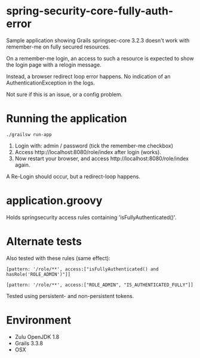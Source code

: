 # spring-security-core-fully-auth-error
Sample application showing Grails springsec-core 3.2.3 doesn't work with remember-me on fully secured resources.

On a remember-me login, an access to such a resource is expected to show the login page with a relogin message.

Instead, a browser redirect loop error happens. No indication of an AuthenticationException in the logs.

Not sure if this is an issue, or a config problem.

# Running the application
```
./grailsw run-app
```

1. Login with: admin / password (tick the remember-me checkbox)
2. Access http://localhost:8080/role/index after login (works).
3. Now restart your browser, and access http://localhost:8080/role/index again. 

A Re-Login should occur, but a redirect-loop happens.

# application.groovy
Holds springsecurity access rules containing 'isFullyAuthenticated()'. 

# Alternate tests
Also tested with these rules (same effect):
```
[pattern: '/role/**', access:["isFullyAuthenticated() and hasRole('ROLE_ADMIN')"]]
```

```
[pattern: '/role/**', access:["ROLE_ADMIN", "IS_AUTHENTICATED_FULLY"]]
```

Tested using persistent- and non-persistent tokens. 

# Environment
* Zulu OpenJDK 1.8
* Grails 3.3.8
* OSX



